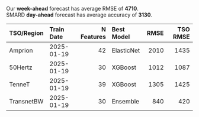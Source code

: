 
Our __week-ahead__ forecast has average RMSE of __4710__.  
SMARD __day-ahead__ forecast has average accuracy of __3130__. 
    
| TSO/Region   | Train Date   |   N Features | Best Model   |   RMSE |   TSO RMSE |
|:-------------|:-------------|-------------:|:-------------|-------:|-----------:|
| Amprion      | 2025-01-19   |           42 | ElasticNet   |   2010 |       1435 |
| 50Hertz      | 2025-01-19   |           30 | XGBoost      |   1012 |       1087 |
| TenneT       | 2025-01-19   |           39 | XGBoost      |   1305 |       1425 |
| TransnetBW   | 2025-01-19   |           30 | Ensemble     |    840 |        420 |